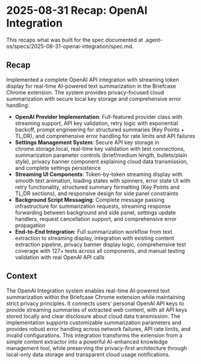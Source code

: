 # 2025-08-31 Recap: OpenAI Integration

This recaps what was built for the spec documented at .agent-os/specs/2025-08-31-openai-integration/spec.md.

## Recap

Implemented a complete OpenAI API integration with streaming token display for real-time AI-powered text summarization in the Briefcase Chrome extension. The system provides privacy-focused cloud summarization with secure local key storage and comprehensive error handling:

- **OpenAI Provider Implementation**: Full-featured provider class with streaming support, API key validation, retry logic with exponential backoff, prompt engineering for structured summaries (Key Points + TL;DR), and comprehensive error handling for rate limits and API failures
- **Settings Management System**: Secure API key storage in chrome.storage.local, real-time key validation with test connections, summarization parameter controls (brief/medium length, bullets/plain style), privacy banner component explaining cloud data transmission, and complete settings persistence
- **Streaming UI Components**: Token-by-token streaming display with smooth text animation, loading states with spinners, error state UI with retry functionality, structured summary formatting (Key Points and TL;DR sections), and responsive design for side panel constraints
- **Background Script Messaging**: Complete message passing infrastructure for summarization requests, streaming response forwarding between background and side panel, settings update handlers, request cancellation support, and comprehensive error propagation
- **End-to-End Integration**: Full summarization workflow from text extraction to streaming display, integration with existing content extraction pipeline, privacy banner display logic, comprehensive test coverage with 127+ tests across all components, and manual testing validation with real OpenAI API calls

## Context

The OpenAI Integration system enables real-time AI-powered text summarization within the Briefcase Chrome extension while maintaining strict privacy principles. It connects users' personal OpenAI API keys to provide streaming summaries of extracted web content, with all API keys stored locally and clear disclosure about cloud data transmission. The implementation supports customizable summarization parameters and provides robust error handling across network failures, API rate limits, and invalid configurations. This integration transforms the extension from a simple content extractor into a powerful AI-enhanced knowledge management tool, while preserving the privacy-first architecture through local-only data storage and transparent cloud usage notifications.
